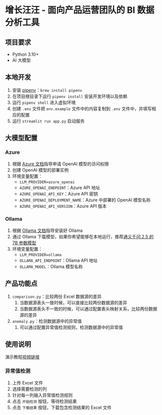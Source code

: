# 增长汪汪 - 面向产品运营团队的 BI 数据分析工具
## 项目要求
- Python 3.10+
- AI 大模型

## 本地开发
1. 安装 [pipenv](https://pipenv.pypa.io/en/latest/)：`brew install pipenv`
2. 在项目根目录下运行 `pipenv install` 安装开发环境以及依赖
3. 运行 `pipenv shell` 进入虚拟环境
4. 创建 `.env` 文件把 `env.example` 文件中的内容复制到 `.env` 文件中，并填写相应的配置
5. 运行 `streamlit run app.py` 启动服务

## 大模型配置
### Azure
1. 根据 [Azure 文档](https://learn.microsoft.com/en-us/azure/ai-services/openai/overview)指导申请 OpenAI 模型的访问权限
2. 创建 OpenAI 模型的部署实例
3. 环境变量配置：
   * `LLM_PROVIDER=azure_openai`
   * `AZURE_OPENAI_ENDPOINT`：Azure API 地址
   * `AZURE_OPENAI_API_KEY`：Azure API 密钥
   * `AZURE_OPENAI_DEPLOYMENT_NAME`：Azure 中部署的 OpenAI 模型名称
   * `AZURE_OPENAI_API_VERSION`：Azure API 版本

### Ollama
1. 根据 [Ollama 文档](https://github.com/ollama/ollama)指导安装好 Ollama 
2. 通过 Ollama 下载模型，如果你希望能够在本地运行，推荐[通义千问 2.5 的 7B 参数模型](https://ollama.com/library/qwen2.5)
3. 环境变量配置：
   * `LLM_PROVIDER=ollama`
   * `OLLAMA_API_ENDPOINT`：Ollama API 地址
   * `OLLAMA_MODEL`：Ollama 模型名称

## 产品功能点
1. `comparison.py`：比较两份 Excel 数据源的差异
   1. 当数据源表头一致时候，可以直接比较两份数据源的差异
   2. 当数据源表头不一致的时候，可以通过配置表头映射关系，比较两份数据源的差异
2. `anomaly.py`：检测数据源中的异常值
   1. 可以通过配置异常值检测规则，检测数据源中的异常值


## 使用说明
演示教程[视频链接](https://caqw5i9s19z.feishu.cn/wiki/X7B8w3ogSiN58ikGbwcchz8LnTc?from=from_copylink)
### 异常值检测
1. 上传 Excel 文件
2. 选择需要检测的列
3. 针对每一列输入异常值检测规则
4. 点击 `开始检测` 按钮，等待检测结果
5. 点击 `下载结果` 按钮，下载包含检测结果的 Excel 文件